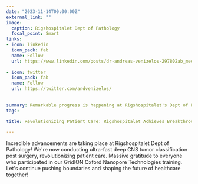```yaml
---
date: "2023-11-14T00:00:00Z"
external_link: ""
image:
  caption: Rigshospitalet Dept of Pathology
  focal_point: Smart
links:
- icon: linkedin
  icon_pack: fab
  name: Follow
  url: https://www.linkedin.com/posts/dr-andreas-venizelos-297802ab_medicalinnovation-cnsresearch-teamwork-activity-7182043471141060608-PMmO?utm_source=share&utm_medium=member_desktop
  
- icon: twitter
  icon_pack: fab
  name: Follow
  url: https://twitter.com/andvenizelos/
  
  
summary: Remarkable progress is happening at Rigshospitalet's Dept of Pathology! 🎉 We're now performing rapid, in-depth CNS tumor classification post surgery, transforming patient care. 🧠💥 A huge thank you to all who took part in our GridION Oxford Nanopore Technologies training. Let's keep advancing and shaping the future of healthcare!
tags:

title: Revolutionizing Patient Care: Rigshospitalet Achieves Breakthrough in CNS Tumor Classification

---
```


Incredible advancements are taking place at Rigshospitalet Dept of Pathology! We're now conducting ultra-fast deep CNS tumor classification post surgery, revolutionizing patient care.
Massive gratitude to everyone who participated in our GridION Oxford Nanopore Technologies training. Let's continue pushing boundaries and shaping the future of healthcare together!


